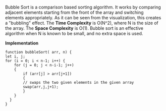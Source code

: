 Bubble Sort is a comparison based sorting algorithm. It works by comparing adjacent elements starting from the front of the array and switching elements appropriately. As it can be seen from the visualization, this creates a "bubbling" effect.
The **Time Complexity** is O(N^2), where N is the size of the array. The **Space Complexity** is O(1). Bubble sort is an effective algorithm when N is known to be small, and no extra space is used. 

**Implementation**

```
function bubbleSort( arr, n) { 
let i, j; 
for (i = 0; i < n-1; i++) { 
    for (j = 0; j < n-i-1; j++) 
    { 
        if (arr[j] > arr[j+1]) 
        { 
        // swaps the two given elements in the given array
        swap(arr,j,j+1);
        } 
    } 
  } 
} 
```

